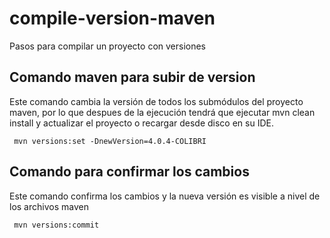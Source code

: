 # compile-version-maven
Pasos para compilar un proyecto con versiones

## Comando maven para subir de version 
Este comando cambia la versión de todos los submódulos del proyecto maven, por lo que despues de la ejecución tendrá que ejecutar mvn clean install y actualizar el proyecto o recargar desde disco en su IDE. 

     mvn versions:set -DnewVersion=4.0.4-COLIBRI
     
## Comando para confirmar los cambios
Este comando confirma los cambios y la nueva versión es visible a nivel de los archivos maven

     mvn versions:commit

